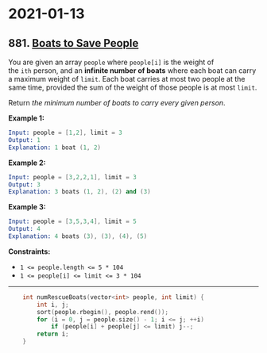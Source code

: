 # 2021-01-13

## 881. [Boats to Save People](https://leetcode.com/problems/boats-to-save-people/)

You are given an array `people` where `people[i]` is the weight of the `ith` person, and an **infinite number of boats** where each boat can carry a maximum weight of `limit`. Each boat carries at most two people at the same time, provided the sum of the weight of those people is at most `limit`.

Return *the minimum number of boats to carry every given person*.

**Example 1:**

```s
Input: people = [1,2], limit = 3
Output: 1
Explanation: 1 boat (1, 2)
```

**Example 2:**

```s
Input: people = [3,2,2,1], limit = 3
Output: 3
Explanation: 3 boats (1, 2), (2) and (3)
```

**Example 3:**

```s
Input: people = [3,5,3,4], limit = 5
Output: 4
Explanation: 4 boats (3), (3), (4), (5)
```

**Constraints:**

- `1 <= people.length <= 5 * 104`
- `1 <= people[i] <= limit <= 3 * 104`

---

```c++
    int numRescueBoats(vector<int> people, int limit) {
        int i, j;
        sort(people.rbegin(), people.rend());
        for (i = 0, j = people.size() - 1; i <= j; ++i)
            if (people[i] + people[j] <= limit) j--;
        return i;
    }
```
